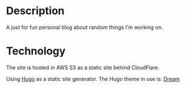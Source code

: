 # Description
A just for fun personal blog about random things I'm working on.

# Technology
The site is hosted in AWS S3 as a static site behind CloudFlare.

Using [Hugo](www.gohugo.io) as a static site generator. The Hugo theme in use is: [Dream](https://github.com/CaiJimmy/hugo-theme-stack)
